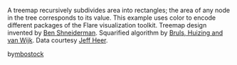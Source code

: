 A treemap recursively subdivides area into rectangles; the area of any node in the tree corresponds to its value. This example uses color to encode different packages of the Flare visualization toolkit. Treemap design invented by [Ben Shneiderman](http://www.cs.umd.edu/~ben/). Squarified algorithm by [Bruls, Huizing and van Wijk](http://citeseerx.ist.psu.edu/viewdoc/summary?doi=10.1.1.36.6685). Data courtesy [Jeff Heer](http://flare.prefuse.org/).

by[mbostock](http://bl.ocks.org/mbostock)